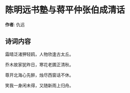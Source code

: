# 陈明远书塾与蒋平仲张伯成清话

**作者**: 仇远

## 诗词内容

霜晴泛渚狎轻鸥，人物欣逢古太丘。

乔木故家犹昨日，寒花老圃正清秋。

尊开北海心先醉，烛尽西窗话不休。

笑我一身闲未得，又随新雨上归舟。

